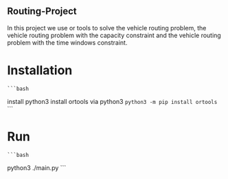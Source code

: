 ## Routing-Project
In this project we use or tools to solve the vehicle routing problem, the vehicle routing problem with the capacity constraint and the vehicle routing problem with the time windows constraint.

# Installation

	```bash
  install python3
  install ortools via python3 `python3 -m pip install ortools`
	```
  
# Run 

	```bash
  python3 ./main.py
	```
